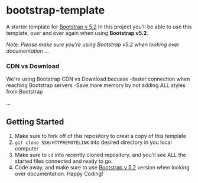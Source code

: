 # bootstrap-template
A starter template for [Bootstrap v 5.2](https://getbootstrap.com/docs/5.2/getting-started/introduction/)
In this project you'll be able to use this template, over and over again when using **Bootstrap v5.2**.

*Note: Please make sure you're using Bootstrap v5.2 when looking over documentation*
...
### CDN vs Download
We're using Bootstrap CDN vs Download becuase
-faster connection when reaching Bootstrap servers
-Save more memory by not adding ALL styles from Bootstrap

...
## Getting Started
1. Make sure to fork off of this repository to creat a copy of this template
2. `git clone SSH/HTTPREMOTELINK` into desired directory in you local computer
3. Make sure to `cd` into recently cloned repository, and you'll see ALL the started files connected and ready to go.
4. Code away, and make sure to use [Bootstrap v 5.2](https://getbootstrap.com/docs/5.2/getting-started/introduction/) version when looking over documentation. Happy Coding!